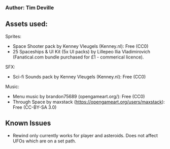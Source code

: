 ### Author: Tim Deville 

## Assets used:

Sprites:
- Space Shooter pack by Kenney Vleugels (Kenney.nl): Free (CC0)
- 25 Spaceships & UI Kit (5x UI packs) by Lillepeo Ilia Vladimirovich (Fanatical.com bundle purchased for £1 - commerical licence).

SFX:
- Sci-fi Sounds pack by Kenney Vleugels (Kenney.nl): Free (CC0)

Music:
- Menu music by brandon75689 (opengameart.org/): Free (CC0)
- Through Space by maxstack (https://opengameart.org/users/maxstack): Free (CC-BY-SA 3.0)

## Known Issues

- Rewind only currently works for player and asteroids. Does not affect UFOs which are on a set path.



